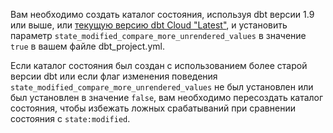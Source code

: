 Вам необходимо создать каталог состояния, используя dbt версии 1.9 или выше, или [текущую версию dbt Cloud "Latest"](/docs/dbt-versions/cloud-release-tracks), и установить параметр `state_modified_compare_more_unrendered_values` в значение `true` в вашем файле dbt_project.yml.

Если каталог состояния был создан с использованием более старой версии dbt или если флаг изменения поведения `state_modified_compare_more_unrendered_values` не был установлен или был установлен в значение `false`, вам необходимо пересоздать каталог состояния, чтобы избежать ложных срабатываний при сравнении состояния с `state:modified`.